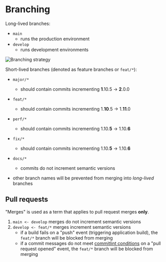 # Branching

Long-lived branches:

* `main`
  - runs the production environment
* `develop`
  - runs development environments

![Branching strategy](/assets/branching.png)

Short-lived branches (denoted as feature branches or `feat/*`):

* `major/*`
  - should contain commits incrementing **1**.10.5 -> **2**.0.0
* `feat/*`
  - should contain commits incrementing 1.**10**.5 -> 1.**11**.0
* `perf/*`
  - should contain commits incrementing 1.10.**5** -> 1.10.**6**
* `fix/*`
  - should contain commits incrementing 1.10.**5** -> 1.10.**6**
* `docs/*`
  - commits do not increment semantic versions

* other branch names will be prevented from merging into *long-lived* branches 

## Pull requests

"Merges" is used as a term that applies to pull request merges **only**.

1. `main <- develop` merges do not increment semantic versions
2. `develop <- feat/*` merges increment semantic versions
   - if a build fails on a "push" event (triggering application build), the `feat/*` branch will be blocked from merging
   - if a commit messages do not meet [commitlint conditions](https://github.com/conventional-changelog/commitlint/tree/master/%40commitlint/config-conventional) on a "pull request opened" event, the `feat/*` branch will be blocked from merging
